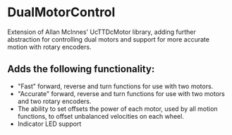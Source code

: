 # DualMotorControl

Extension of Allan McInnes' UcTTDcMotor library, adding further abstraction for controlling dual motors and support for more accurate motion with rotary encoders.

## Adds the following functionality:
 - "Fast" forward, reverse and turn functions for use with two motors.
 - "Accurate" forward, reverse and turn functions for use with two motors and two rotary encoders.
 - The ability to set offsets the power of each motor, used by all motion functions, to offset unbalanced velocities on each wheel.  
 - Indicator LED support